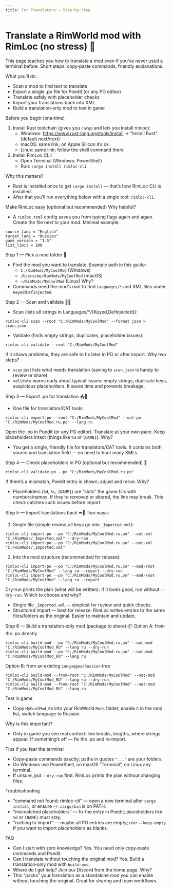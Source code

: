 ```yaml
---
title: For Translators — Step‑by‑Step
---
```


# Translate a RimWorld mod with RimLoc (no stress) 🎯

This page teaches you how to translate a mod even if you’ve never used a terminal before. Short steps, copy‑paste commands, friendly explanations.

What you’ll do:
- Scan a mod to find text to translate
- Export a single .po file for Poedit (or any PO editor)
- Translate safely with placeholder checks
- Import your translations back into XML
- Build a translation‑only mod to test in game

Before you begin (one‑time)
1) Install Rust toolchain (gives you `cargo` and lets you install rimloc):
   - Windows: https://www.rust-lang.org/tools/install → “Install Rust” (default next/next)
   - macOS: same link; on Apple Silicon it’s ok
   - Linux: same link; follow the shell command there
2) Install RimLoc CLI:
   - Open Terminal (Windows: PowerShell)
   - Run: `cargo install rimloc-cli`

Why this matters?
- Rust is installed once to get `cargo install` — that’s how RimLoc CLI is installed.
- After that you’ll run everything below with a single tool: `rimloc-cli`.

Make RimLoc easy (optional but recommended)
Why helpful?
- A `rimloc.toml` config saves you from typing flags again and again. Create the file next to your mod. Minimal example:

```
source_lang = "English"
target_lang = "Russian"
game_version = "1.5"
list_limit = 100
```

Step 1 — Pick a mod folder 📁
- Find the mod you want to translate. Example path in this guide:
  - `C:/RimMods/MyCoolMod` (Windows)
  - `/Users/me/RimMods/MyCoolMod` (macOS)
  - `~/RimMods/MyCoolMod` (Linux)
Why?
- Commands need the mod’s root to find `Languages/*` and XML files under `Keyed`/`DefInjected`.

Step 2 — Scan and validate 🔎✅
- Scan (lists all strings in Languages/*/{Keyed,DefInjected}):
```
rimloc-cli scan --root "C:/RimMods/MyCoolMod" --format json > scan.json
```
- Validate (finds empty strings, duplicates, placeholder issues):
```
rimloc-cli validate --root "C:/RimMods/MyCoolMod"
```
If it shows problems, they are safe to fix later in PO or after import.
Why two steps?
- `scan` just lists what needs translation (saving to `scan.json` is handy to review or share).
- `validate` warns early about typical issues: empty strings, duplicate keys, suspicious placeholders. It saves time and prevents breakage.

Step 3 — Export .po for translation 📤📝
- One file for translators/CAT tools:
```
rimloc-cli export-po --root "C:/RimMods/MyCoolMod" --out-po "C:/RimMods/MyCoolMod.ru.po" --lang ru
```
Open the .po in Poedit (or any PO editor). Translate at your own pace. Keep placeholders intact (things like `%d` or `{NAME}`).
Why?
- You get a single, friendly file for translators/CAT tools. It contains both source and translation field — no need to hunt many XMLs.

Step 4 — Check placeholders in PO (optional but recommended) 🧪
```
rimloc-cli validate-po --po "C:/RimMods/MyCoolMod.ru.po"
```
If there’s a mismatch, Poedit entry is shown; adjust and rerun.
Why?
- Placeholders (`%d`, `%s`, `{NAME}`) are “slots” the game fills with numbers/names. If they’re removed or altered, the line may break. This check catches such issues before import.

Step 5 — Import translations back ⬅️📄
Two ways:
1) Single file (simple review, all keys go into `_Imported.xml`):
```
rimloc-cli import-po --po "C:/RimMods/MyCoolMod.ru.po" --out-xml "C:/RimMods/_Imported.xml" --dry-run
rimloc-cli import-po --po "C:/RimMods/MyCoolMod.ru.po" --out-xml "C:/RimMods/_Imported.xml"
```
2) Into the mod structure (recommended for release):
```
rimloc-cli import-po --po "C:/RimMods/MyCoolMod.ru.po" --mod-root "C:/RimMods/MyCoolMod" --lang ru --report --dry-run
rimloc-cli import-po --po "C:/RimMods/MyCoolMod.ru.po" --mod-root "C:/RimMods/MyCoolMod" --lang ru --report
```
Dry‑run prints the plan (what will be written). If it looks good, run without `--dry-run`.
Which to choose and why?
- Single file `_Imported.xml` — simplest for review and quick checks.
- Structured import — best for release: RimLoc writes entries to the same files/folders as the original. Easier to maintain and update.

Step 6 — Build a translation‑only mod (package to share) 📦
Option A: from the .po directly
```
rimloc-cli build-mod --po "C:/RimMods/MyCoolMod.ru.po" --out-mod "C:/RimMods/MyCoolMod_RU" --lang ru --dry-run
rimloc-cli build-mod --po "C:/RimMods/MyCoolMod.ru.po" --out-mod "C:/RimMods/MyCoolMod_RU" --lang ru
```
Option B: from an existing `Languages/Russian` tree
```
rimloc-cli build-mod --from-root "C:/RimMods/MyCoolMod" --out-mod "C:/RimMods/MyCoolMod_RU" --lang ru --dry-run
rimloc-cli build-mod --from-root "C:/RimMods/MyCoolMod" --out-mod "C:/RimMods/MyCoolMod_RU" --lang ru
```

Test in game
- Copy `MyCoolMod_RU` into your RimWorld `Mods` folder, enable it in the mod list, switch language to Russian.

Why is this important?
- Only in game you see real context: line breaks, lengths, where strings appear. If something’s off — fix the .po and re‑import.

Tips if you fear the terminal
- Copy‑paste commands exactly; paths in quotes `"..."` are your folders.
- On Windows use PowerShell, on macOS “Terminal”, on Linux any terminal.
- If unsure, put `--dry-run` first. RimLoc prints the plan without changing files.

Troubleshooting
- “command not found: rimloc-cli” — open a new terminal after `cargo install`, or ensure `~/.cargo/bin` is on PATH.
- “mismatched placeholders” — fix the entry in Poedit; placeholders like `%d` or `{NAME}` must stay.
- “nothing to import” — maybe all PO entries are empty; use `--keep-empty` if you want to import placeholders as blanks.

FAQ
- Can I start with zero knowledge? Yes. You need only copy‑paste commands and Poedit.
- Can I translate without touching the original mod? Yes. Build a translation‑only mod with `build-mod`.
- Where do I get help? Join our Discord from the home page.
Why?
- This “packs” your translation as a standalone mod you can enable without touching the original. Great for sharing and team workflows.
